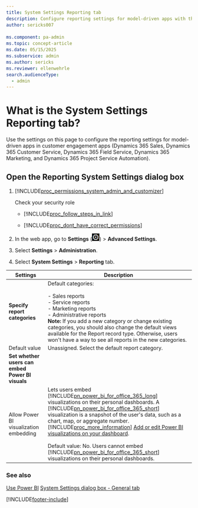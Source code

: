 ```yaml
---
title: System Settings Reporting tab
description: Configure reporting settings for model-driven apps with the System Settings Reporting tab 
author: sericks007

ms.component: pa-admin
ms.topic: concept-article
ms.date: 05/15/2025
ms.subservice: admin
ms.author: sericks
ms.reviewer: ellenwehrle
search.audienceType: 
  - admin
---
```


# What is the System Settings Reporting tab?

Use the settings on this page to configure the reporting settings for model-driven apps in customer engagement apps (Dynamics 365 Sales, Dynamics 365 Customer Service, Dynamics 365 Field Service, Dynamics 365 Marketing, and Dynamics 365 Project Service Automation).

<!-- legacy procedure -->

## Open the Reporting System Settings dialog box 

1. [!INCLUDE[proc_permissions_system_admin_and_customizer](../includes/proc-permissions-system-admin-and-customizer.md)]  

    Check your security role  

   - [!INCLUDE[proc_follow_steps_in_link](../includes/proc-follow-steps-in-link.md)]  

   - [!INCLUDE[proc_dont_have_correct_permissions](../includes/proc-dont-have-correct-permissions.md)]  

2. In the web app, go to **Settings** (![Settings.](media/settings-gear-icon.png "Settings")) > **Advanced Settings**.

3. Select **Settings** > **Administration**.

4. Select **System Settings** > **Reporting** tab.  

|                     Settings                     |                                                                                                                                                                                                                                                                                                                                                                 Description                                                                                                                                                                                                                                                                                                                                                                  |
|--------------------------------------------------|----------------------------------------------------------------------------------------------------------------------------------------------------------------------------------------------------------------------------------------------------------------------------------------------------------------------------------------------------------------------------------------------------------------------------------------------------------------------------------------------------------------------------------------------------------------------------------------------------------------------------------------------------------------------------------------------------------------------------------------------|
|          **Specify report categories**           |                                                                                                                                                                                     Default categories:<br /><br /> -   Sales reports<br />-   Service reports<br />-   Marketing reports<br />-   Administrative reports<br />**Note:**  If you add a new category or change existing categories, you should also change the default views available for the Report record type. Otherwise, users won't have a way to see all reports in the new categories.                                                                                                                                                                                     |
|                  Default value                   |                                                                                                                                                                                                                                                                                                                                               Unassigned. Select the default report category.                                                                                                                                                                                                                                                                                                                                                |
| **Set whether users can embed Power BI visuals** |                                                                                                                                                                                                                                                                                                                                                                                                                                                                                                                                                                                                                                                                                                                                              |
|      Allow Power BI visualization embedding      | Lets users embed [!INCLUDE[pn_power_bi_for_office_365_long](../includes/pn-power-bi-for-office-365-long.md)] visualizations on their personal dashboards.  A [!INCLUDE[pn_power_bi_for_office_365_short](../includes/pn-power-bi-for-office-365-short.md)] visualization is a snapshot of the user's data, such as a chart, map, or aggregate number. [!INCLUDE[proc_more_information](../includes/proc-more-information.md)] [Add or edit Power BI visualizations on your dashboard](/powerapps/user/add-powerbi-dashboards). <br /><br />Default value: No. Users cannot embed [!INCLUDE[pn_power_bi_for_office_365_short](../includes/pn-power-bi-for-office-365-short.md)] visualizations on their personal dashboards. |

### See also

 [Use Power BI](/powerapps/user/find-admin)
 [System Settings dialog box - General tab](../admin/system-settings-dialog-box-general-tab.md)

[!INCLUDE[footer-include](../includes/footer-banner.md)]
